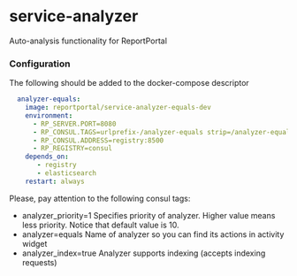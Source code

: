 # service-analyzer
Auto-analysis functionality for ReportPortal


### Configuration
The following should be added to the docker-compose descriptor

```yml
  analyzer-equals:
    image: reportportal/service-analyzer-equals-dev
    environment:
      - RP_SERVER.PORT=8080
      - RP_CONSUL.TAGS=urlprefix-/analyzer-equals strip=/analyzer-equals analyzer=equals analyzer_priority=1 analyzer_index=true
      - RP_CONSUL.ADDRESS=registry:8500
      - RP_REGISTRY=consul
    depends_on:
       - registry
       - elasticsearch
    restart: always
```
Please, pay attention to the following consul tags:
- analyzer_priority=1 Specifies priority of analyzer. Higher value means less priority. Notice that default value is 10.
- analyzer=equals Name of analyzer so you can find its actions in activity widget
- analyzer_index=true Analyzer supports indexing (accepts indexing requests)